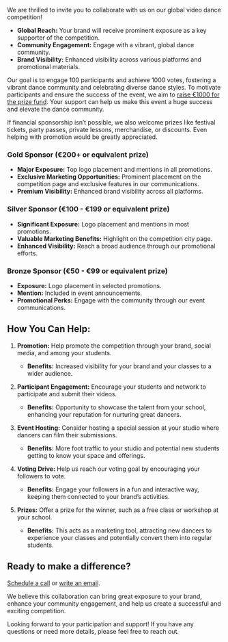 We are thrilled to invite you to collaborate with us on our global video dance competition!

- **Global Reach:** Your brand will receive prominent exposure as a key supporter of the competition.
- **Community Engagement:** Engage with a vibrant, global dance community.
- **Brand Visibility:** Enhanced visibility across various platforms and promotional materials.

Our goal is to engage 100 participants and achieve 1000 votes, fostering a vibrant dance community and celebrating diverse dance styles. To motivate participants and ensure the success of the event, we aim to [raise €1000 for the prize fund](https://opencollective.com/wedance/contribute/competition-prize-77361). Your support can help us make this event a huge success and elevate the dance community.

If financial sponsorship isn’t possible, we also welcome prizes like festival tickets, party passes, private lessons, merchandise, or discounts. Even helping with promotion would be greatly appreciated.

### Gold Sponsor (€200+ or equivalent prize)

- **Major Exposure:** Top logo placement and mentions in all promotions.
- **Exclusive Marketing Opportunities:** Prominent placement on the competition page and exclusive features in our communications.
- **Premium Visibility:** Enhanced brand visibility across all platforms.

### Silver Sponsor (€100 - €199 or equivalent prize)

- **Significant Exposure:** Logo placement and mentions in most promotions.
- **Valuable Marketing Benefits:** Highlight on the competition city page.
- **Enhanced Visibility:** Reach a broad audience through our promotional efforts.

### Bronze Sponsor (€50 - €99 or equivalent prize)

- **Exposure:** Logo placement in selected promotions.
- **Mention:** Included in event announcements.
- **Promotional Perks:** Engage with the community through our event communications.

## How You Can Help:

1. **Promotion:** Help promote the competition through your brand, social media, and among your students.

   - **Benefits:** Increased visibility for your brand and your classes to a wider audience.

2. **Participant Engagement:** Encourage your students and network to participate and submit their videos.

   - **Benefits:** Opportunity to showcase the talent from your school, enhancing your reputation for nurturing great dancers.

3. **Event Hosting:** Consider hosting a special session at your studio where dancers can film their submissions.

   - **Benefits:** More foot traffic to your studio and potential new students getting to know your space and offerings.

4. **Voting Drive:** Help us reach our voting goal by encouraging your followers to vote.

   - **Benefits:** Engage your followers in a fun and interactive way, keeping them connected to your brand’s activities.

5. **Prizes:** Offer a prize for the winner, such as a free class or workshop at your school.
   - **Benefits:** This acts as a marketing tool, attracting new dancers to experience your classes and potentially convert them into regular students.

## Ready to make a difference?

[Schedule a call](https://calendly.com/razbakov/wedance-competition) or [write an email](team@wedance.vip).

We believe this collaboration can bring great exposure to your brand, enhance your community engagement, and help us create a successful and exciting competition.

Looking forward to your participation and support! If you have any questions or need more details, please feel free to reach out.
